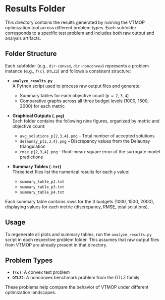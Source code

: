 # Results Folder

This directory contains the results generated by running the VTMOP optimization tool across different problem types. Each subfolder corresponds to a specific test problem and includes both raw output and analysis artifacts.

## Folder Structure

Each subfolder (e.g., `dir-convex`, `dir-nonconvex`) represents a problem instance (e.g., `f(c)`, `DTLZ2`) and follows a consistent structure:

- **`analyze_results.py`**  
  A Python script used to process raw output files and generate:
  - Summary tables for each objective count (`p = 2`, `3`, `4`)
  - Comparative graphs across all three budget levels (1000, 1500, 2000) for each metric

- **Graphical Outputs (`.png`)**  
  Each folder contains the following nine figures, organized by metric and objective count:
  - `avg_solutions_p{2,3,4}.png` – Total number of accepted solutions
  - `delaunay_p{2,3,4}.png` – Discrepancy values from the Delaunay triangulation
  - `rmse_p{2,3,4}.png` – Root-mean-square error of the surrogate model predictions

- **Summary Tables (`.txt`)**  
  Three text files list the numerical results for each `p` value:
  - `summary_table_p2.txt`
  - `summary_table_p3.txt`
  - `summary_table_p4.txt`

Each summary table contains rows for the 3 budgets (1000, 1500, 2000), displaying values for each metric (discrepancy, RMSE, total solutions).

## Usage

To regenerate all plots and summary tables, run the `analyze_results.py` script in each respective problem folder. This assumes that raw output files from VTMOP are already present in that directory.

## Problem Types

- **`f(c)`**: A convex test problem
- **`DTLZ2`**: A nonconvex benchmark problem from the DTLZ family

These problems help compare the behavior of VTMOP under different optimization landscapes.
